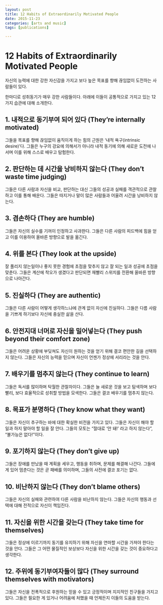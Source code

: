 ```yaml
---
layout: post
title: 12 Habits of Extraordinarily Motivated People
date: 2015-11-23
categories: [arts and music]
tags: [publications]

---
```



# 12 Habits of Extraordinarily Motivated People

자신의 능력에 대한 강한 자신감을 가지고 보다 높은 목표를 향해 끊임없이 도전하는 사람들이 있다. 

한마디로 성취동기가 매우 강한 사람들이다. 아래에 이들이 공통적으로 가지고 있는 12가지 습관에 대해 소개한다.

## 1. 내적으로 동기부여 되어 있다 (They’re internally motivated)
그들을 목표를 향해 끊임없이 움직이게 하는 힘의 근원은 ‘내적 욕구(intrinsic desire)’다. 그들은 누구의 강요에 의해서가 아니라 내적 동기에 의해 새로운 도전에 나서며 이를 위해 스스로 배우고 탐험한다.

## 2. 판단하는 데 시간을 낭비하지 않는다 (They don’t waste time judging)
그들은 다른 사람과 자신을 비교, 판단하는 대신 그들의 성공과 실패를 객관적으로 관찰하고 이를 통해 배운다. 그들은 따지거나 말이 많은 사람들과 어울려 시간을 낭비하지 않는다.

 

## 3. 겸손하다 (They are humble)
그들은 자신의 실수를 기꺼이 인정하고 사과한다. 그들은 다른 사람의 피드백에 힘을 얻고 이를 이용하여 올바른 방향으로 발을 옮긴다.

 

## 4. 위를 본다 (They look at the upside)
잘 풀리지 않는일이나 좋지 못한 경험에 초점을 맞추지 않고 잘 되는 일과 성공에 초점을 맞춘다. 그들은 계산에 착오가 생겼다고 판단되면 재빨리 스위치를 전환해 올바른 방향으로 나아간다.

 

## 5. 진실하다 (They are authentic)
그들은 다른 사람이 어떻게 생각하느냐에 관계 없이 자신에 진실하다. 그들은 다름 사람을 기쁘게 하기보다 자신에 충실한 삶을 산다.

 

## 6. 안전지대 너머로 자신을 밀어넣는다 (They push beyond their comfort zone)
그들은 어려운 상황에 부딪쳐도 자신이 원하는 것을 얻기 위해 결코 편안한 길을 선택하지 않는다. 그들은 자신의 능력을 믿으며 자신이 언젠가 정상에 서리라는 것을 안다.

 

## 7. 배우기를 멈추지 않는다 (They continue to learn)
그들은 독서를 많이하며 탁월한 관찰자이다. 그들은 늘 새로운 것을 보고 탐색하며 보다 빨리, 보다 효율적으로 성취할 방법을 모색한다. 그들은 결코 배우기를 멈추지 않는다.

 

## 8. 목표가 분명하다 (They know what they want)
그들은 자신이 추구하는 바에 대한 확실한 비전을 가지고 있다. 그들은 자신이 해야 할 일과 하지 말아야 할 일을 잘 안다. 그들의 모토는 “절대로 ‘안 돼!’ 라고 하지 않는다”, “불가능은 없다!”이다.

 

## 9. 포기하지 않는다 (They don’t give up)
그들은 장애를 만났을 때 계획을 세우고, 행동을 취하며, 문제를 해결해 나간다. 그들에게 있어 멈춘다는 것은 곧 패배를 의미하며, 그들의 사전에 결코 포기는 없다.

 

## 10. 비난하지 않는다 (They don’t blame others)
그들은 자신의 실패와 관련하여 다른 사람을 비난하지 않는다. 그들은 자신의 행동과 선택에 대해 전적으로 자신이 책임진다.

 

## 11. 자신을 위한 시간을 갖는다 (They take time for themselves)
그들은 정상에 이르기까지 동기를 유지하기 위해 자신을 연마할 시간을 가져야 한다는 것을 안다. 그들은 그 어떤 물질적인 보상보다 자신을 위한 시간을 갖는 것이 중요하다고 생각한다.

 

## 12. 주위에 동기부여자들이 많다 (They surround themselves with motivators)
그들은 자신을 전폭적으로 후원하는 믿을 수 있고 긍정적이며 지지적인 친구들을 가지고 있다. 그들은 필요한 게 있거나 어려움에 처했을 때 언제든지 이들의 도움을 받는다.
